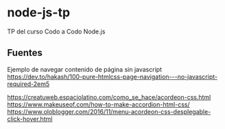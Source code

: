 # node-js-tp
TP del curso Codo a Codo Node.js

## Fuentes

Ejemplo de navegar contenido de página sin javascript https://dev.to/hakash/100-pure-htmlcss-page-navigation---no-javascript-required-2em5

https://creatuweb.espaciolatino.com/como_se_hace/acordeon-css.html
https://www.makeuseof.com/how-to-make-accordion-html-css/
https://www.oloblogger.com/2016/11/menu-acordeon-css-desplegable-click-hover.html
